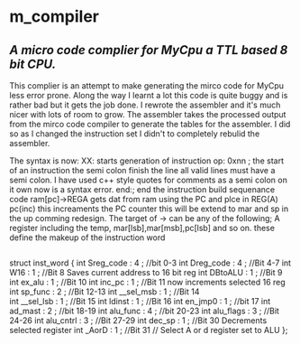 # m_compiler
## _A micro code complier for MyCpu a TTL based 8 bit CPU._

This complier is an attempt to make generating the mirco code for MyCpu less error prone. Along the way I learnt a lot this code is quite 
buggy and is rather bad but it gets the job done. I rewrote the assembler and it's much nicer with lots of room to grow.
The assembler takes the processed output from the mirco code compiler to generate the tables for the assembler.
I did so as I changed the instruction set I didn't to completely rebulid the assembler.

 

The syntax is now: 
XX: starts generation of instruction
op: 0xnn ; the start of an instruction the semi colon finish the line all valid lines must have a semi colon.
 I have used c++ style quotes for comments as a semi colon on it own now is a syntax error.
end:; end the instruction build sequenance code 
ram[pc]->REGA gets dat from ram using the PC and plce in REG(A)
pc(inc) this increaments the PC counter this will be extend to mar and sp in the up comming redesign.
The target of -> can be any of the following;
A register including the temp, mar[lsb],mar[msb],pc[lsb] and so on. 
these define the makeup of the instruction word 

```c

```

struct inst_word {
				int Sreg_code 	: 4	; //bit 0-3 
				int Dreg_code	: 4 ; //Bit 4-7
				int W16 		: 1 ; //Bit 8 Saves current address to 16 bit reg 
				int DBtoALU		: 1	; //Bit 9
				int ex_alu		: 1	; //Bit 10
				int inc_pc		: 1	; //Bit 11 now increments selected 16 reg 
				int sp_func		: 2	; //Bit 12-13 
				int __sel_msb	: 1 ; //Bit 14  
				int __sel_lsb	: 1 ; //Bit 15
				int ldinst		: 1 ; //Bit 16
				int en_jmp0		: 1 ; //bit 17
				int ad_mast		: 2	; //bit 18-19
				int alu_func	: 4 ; //bit 20-23
				int alu_flags	: 3 ; //Bit 24-26
				int alu_cntrl	: 3	; //Bit 27-29
				int dec_sp		: 1 ; //Bit 30 Decrements selected register
				int _AorD    	: 1 ; //Bit 31 // Select A or d register set to ALU
			};

```

```

